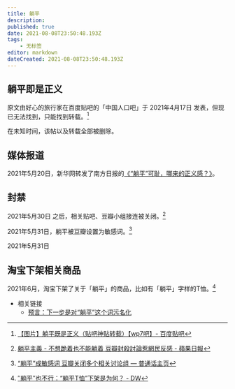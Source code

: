 ```yaml
---
title: 躺平
description: 
published: true
date: 2021-08-08T23:50:48.193Z
tags:
    - 无标签
editor: markdown
dateCreated: 2021-08-08T23:50:48.193Z
---
```


## 躺平即是正义

原文由好心的旅行家在百度贴吧的「中国人口吧」于 2021年4月17日 发表，但现已无法找到，只能找到转载。[^1]

[^1]: [【图片】躺平既是正义（贴吧神贴转载）【wp7吧】- 百度贴吧](https://web.archive.org/web/20210607112046/http://c.tieba.baidu.com/p/7323391774)

在未知时间，该帖以及转载全部被删除。

## 媒体报道

2021年5月20日，新华网转发了南方日报的[《“躺平”可耻，哪来的正义感？》](https://web.archive.org/web/20211125185731/http://www.xinhuanet.com/comments/2021-05/20/c_1127467232.htm)。

## 封禁

2021年5月30日 之后，相关贴吧、豆瓣小组接连被关闭。[^2]

[^2]: [躺平主義 - 不想跪着也不能躺着 豆瓣封殺討論惹網民反感 - 蘋果日報](https://web.archive.org/web/20210601121824/https://hk.appledaily.com/china/20210601/TD374KXKCJE4PN22CVQQ6UII4I/)

2021年5月31日，躺平被豆瓣设置为敏感词。[^4]

[^4]: [“躺平”成敏感词 豆瓣关闭多个相关讨论组 — 普通话主页](https://web.archive.org/web/20211207083341/https://www.rfa.org/mandarin/Xinwen/4-06012021113157.html)

2021年5月31日

## 淘宝下架相关商品

2021年6月，淘宝下架了关于「躺平」的商品，比如有「躺平」字样的T恤。[^3]

[^3]: [″躺平″也不行：“躺平T恤”下架是为何？ - DW](https://web.archive.org/web/20210622151451/https://www.dw.com/zh/躺平也不行躺平t恤下架是为何/a-57980955)

+ 相关链接
    + [预言：下一步是对“躺平”这个词污名化](https://archive.is/GWxF0 "https://www.douban.com/group/topic/228403279/")
